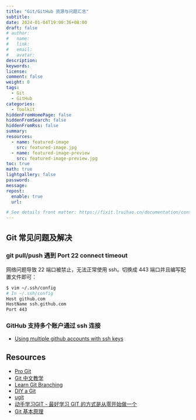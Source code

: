 ```yaml
---
title: "Git/GitHub 资源与问题汇总"
subtitle:
date: 2024-01-04T19:00:36+08:00
draft: false
# author:
#   name:
#   link:
#   email:
#   avatar:
description:
keywords:
license:
comment: false
weight: 0
tags:
  - Git
  - GitHub
categories:
  - Toolkit
hiddenFromHomePage: false
hiddenFromSearch: false
hiddenFromRss: false
summary:
resources:
  - name: featured-image
    src: featured-image.jpg
  - name: featured-image-preview
    src: featured-image-preview.jpg
toc: true
math: true
lightgallery: false
password:
message:
repost:
  enable: true
  url:

# See details front matter: https://fixit.lruihao.cn/documentation/content-management/introduction/#front-matter
---
```


## Git 常见问题及解决

### git pull/push 遇到 Port 22 connect timeout

网络问题导致 22 端口被禁止，无法正常使用 ssh。切换成 443 端口并且编写配置文件即可：

```bash
$ vim ~/.ssh/config
# In ~/.ssh/config
Host github.com
HostName ssh.github.com
Port 443
```

### GitHub 支持多个账户通过 ssh 连接

- [Using multiple github accounts with ssh keys](https://gist.github.com/oanhnn/80a89405ab9023894df7)

## Resources

- [Pro Git](https://git-scm.com/book/en/v2)
- [Git 中文教学](https://www.youtube.com/playlist?list=PLlyOkSAh6TwcvJQ1UtvkSwhZWCaM_S07d)
- [Learn Git Branching](https://learngitbranching.js.org/)
- [DIY a Git](https://space.bilibili.com/18777618/channel/collectiondetail?sid=2067230)
- [ugit](https://github.com/rafifos/ugit)
- [动手学习GIT - 最好学习 GIT 的方式是从零开始做一个](https://zhuanlan.zhihu.com/p/608514754)
- [Git 基本原理](https://www.bilibili.com/video/BV1TA411q75f)

